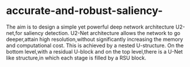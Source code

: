 # accurate-and-robust-saliency-
The aim is to design a simple yet powerful deep network architecture U2-net,for saliency detection. U2-Net architecture allows the network to go deeper,attain high resolution,without significantly increasing the memory and computational cost. This is achieved by a nested U-structure. On the bottom level,with a residual U-block and on the top level,there is a U-Net like structure,in which each stage is filled by a RSU block.
